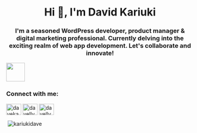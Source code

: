 <h1 align="center">Hi 👋, I'm David Kariuki</h1>
<h3 align="center">I'm a seasoned WordPress developer, product manager &amp; digital marketing professional.
  Currently delving into the exciting realm of web app development. Let's collaborate and innovate!</h3> <img src="https://github.com/rajput2107/rajput2107/blob/master/Assets/Handshake.gif" width="50px">

<h3 align="left">Connect with me:</h3>
<p align="centre">
<a href="https://twitter.com/davekariuki_" target="blank"><img align="center" src="https://raw.githubusercontent.com/rahuldkjain/github-profile-readme-generator/master/src/images/icons/Social/twitter.svg" alt="davekariuki_" height="30" width="40" /></a>
<a href="https://instagram.com/davelly_kariuki" target="blank"><img align="center" src="https://raw.githubusercontent.com/rahuldkjain/github-profile-readme-generator/master/src/images/icons/Social/instagram.svg" alt="davelly_kariuki" height="30" width="40" /></a>
<a href="https://www.behance.net/davellykariuki" target="blank"><img align="center" src="https://raw.githubusercontent.com/rahuldkjain/github-profile-readme-generator/master/src/images/icons/Social/behance.svg" alt="davellykariuki" height="30" width="40" /></a>
</p>


<p>&nbsp;<img align="center" src="https://github-readme-stats.vercel.app/api?username=kariukidave&show_icons=true&theme=dark&locale=en" alt="kariukidave" /></p>

